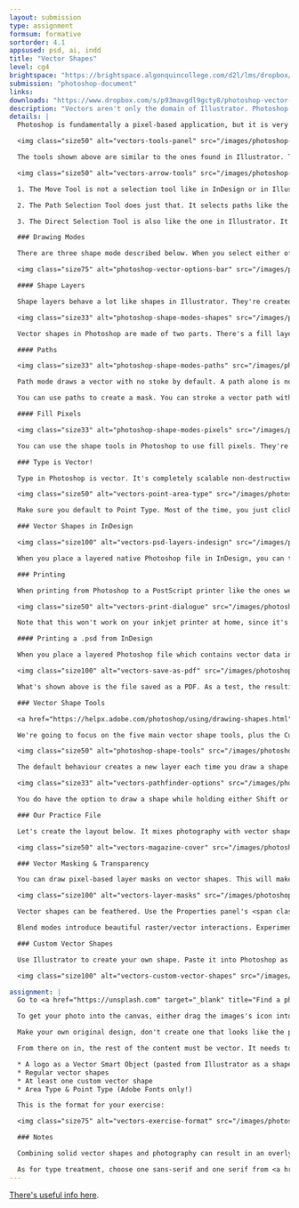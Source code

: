 ```yaml
---
layout: submission
type: assignment
formsum: formative
sortorder: 4.1
appsused: psd, ai, indd
title: "Vector Shapes"
level: cg4
brightspace: "https://brightspace.algonquincollege.com/d2l/lms/dropbox/user/folder_submit_files.d2l?db=483598&grpid=0&isprv=0&bp=0&ou=503887"
submission: "photoshop-document"
links:
downloads: "https://www.dropbox.com/s/p93mavgdl9gcty8/photoshop-vector-shapes.zip?dl=1"
description: "Vectors aren't only the domain of Illustrator. Photoshop is quite adept at creating beautiful resolution-independant scalable graphics."
details: |
  Photoshop is fundamentally a pixel-based application, but it is very adept at working with vectors. In fact, there are really partial Illustrator capabilities built right into Photoshop. Vector shapes created in Photoshop print as well as those in Illustrator. The benefits of vectors is their accuracy and defined edges. They're also infinitely tranformable in a non-destructive manner.

  <img class="size50" alt="vectors-tools-panel" src="/images/photoshop-vector-shapes/vectors-tools-panel.jpg">

  The tools shown above are similar to the ones found in Illustrator. They're all vector tools.

  <img class="size50" alt="vectors-arrow-tools" src="/images/photoshop-vector-shapes/vectors-arrow-tools.jpg">

  1. The Move Tool is not a selection tool like in InDesign or in Illustrator. It doesn't have anything specifically to do with vectors. It moves everything on a layer or layers linked together.

  2. The Path Selection Tool does just that. It selects paths like the Selection Tool does in Illustrator.

  3. The Direct Selection Tool is also like the one in Illustrator. It's used to select individual anchor points.

  ### Drawing Modes

  There are three shape mode described below. When you select either of these tools, the options bar has settings for them.

  <img class="size75" alt="photoshop-vector-options-bar" src="/images/photoshop-vector-shapes/vectors-options-bar.jpg">

  #### Shape Layers

  Shape layers behave a lot like shapes in Illustrator. They're created on separate layers. They can be created with the various shape tools or you can draw your own with the Pen Tool.

  <img class="size33" alt="photoshop-shape-modes-shapes" src="/images/photoshop-vector-shapes/vectors-shape-modes-shapes.jpg">

  Vector shapes in Photoshop are made of two parts. There's a fill layer which houses the colour and a vector mask which dictates where the colour appears.

  #### Paths

  <img class="size33" alt="photoshop-shape-modes-paths" src="/images/photoshop-vector-shapes/vectors-shape-modes-paths.jpg">

  Path mode draws a vector with no stoke by default. A path alone is not tied to a particular layer. An un-named path is called a *Work Path*. You can see them in the Paths panel.

  You can use paths to create a mask. You can stroke a vector path with pixels or a brush. You can also fill a path with pixels. This is the type of path used to create a Clipping Path for use in InDesign.

  #### Fill Pixels

  <img class="size33" alt="photoshop-shape-modes-pixels" src="/images/photoshop-vector-shapes/vectors-shape-modes-pixels.jpg">

  You can use the shape tools in Photoshop to use fill pixels. They're not vector, so they really have no place here. They're Photoshop raster shape tools. They paint right on the current layer. There's no vectors involved at all, so let's stop talking about them.

  ### Type is Vector!

  Type in Photoshop is vector. It's completely scalable non-destructively.

  <img class="size50" alt="vectors-point-area-type" src="/images/photoshop-vector-shapes/vectors-point-area-type.jpg">

  Make sure you default to Point Type. Most of the time, you just click and type with the type tool. The only time you drag a text box is when you have a paragraph of text.

  ### Vector Shapes in InDesign

  <img class="size100" alt="vectors-psd-layers-indesign" src="/images/photoshop-vector-shapes/vectors-psd-layers-indesign.jpg">

  When you place a layered native Photoshop file in InDesign, you can turn its Photoshop layers on and off from within InDesign. Go <span class="command">Object > Object Layer Options...</span> You can see all of your Photoshop layers and Layer Comps right in InDesign. Ahhhh, the Adobe goodness.

  ### Printing

  When printing from Photoshop to a PostScript printer like the ones we have our classrooms or at the Print Shop, you will be printing the vector shapes. This means they'll be as sharp as the printer can print them.

  <img class="size50" alt="vectors-print-dialogue" src="/images/photoshop-vector-shapes/vectors-print-dialogue.jpg">

  Note that this won't work on your inkjet printer at home, since it's not a PostScript&trade; printer. All vectors are rasterized when printing on an inkjet printer. Always.

  #### Printing a .psd from InDesign

  When you place a layered Photoshop file which contains vector data in InDesign, vectors get rasterized when they print, which is really too bad. The trick to get around this is to save your native .psd as a Photoshop PDF file. Place that PDF if InDesign, then the vectors will print as vectors.

  <img class="size100" alt="vectors-save-as-pdf" src="/images/photoshop-vector-shapes/vectors-save-as-pdf.jpg">

  What's shown above is the file saved as a PDF. As a test, the resulting PDF file was opened in Illustrator. As you can see, the vector shapes from Photoshop are selectable in Illustrator. This means that if they were printed on a PostScript printer, they'll print as vectors, as clearly as possible.

  ### Vector Shape Tools

  <a href="https://helpx.adobe.com/photoshop/using/drawing-shapes.html" target="_blank">Adobe Explainer</a>

  We're going to focus on the five main vector shape tools, plus the Custom Shape Tool. The tools behave similarly to those in Illustrator. While drawing with them, you can Shift-drag, Option-drag and Option-Shift drag to constrain proportions and draw from the center.

  <img class="size50" alt="photoshop-shape-tools" src="/images/photoshop-vector-shapes/vectors-shape-tools.jpg">

  The default behaviour creates a new layer each time you draw a shape. You do have the option to combine or intersect shapes as you draw, with options in the Control Panel.

  <img class="size33" alt="vectors-pathfinder-options" src="/images/photoshop-vector-shapes/vectors-pathfinder-options.jpg">

  You do have the option to draw a shape while holding either Shift or Option. Shift draws shapes on the same layer. Option intersects shape out of the existing one on the same layer. Shift + Option together creates an intersecting shape on the same layer.

  ### Our Practice File

  Let's create the layout below. It mixes photography with vector shapes and typography.

  <img class="size50" alt="vectors-magazine-cover" src="/images/photoshop-vector-shapes/vectors-magazine-cover.jpg">

  ### Vector Masking & Transparency

  You can draw pixel-based layer masks on vector shapes. This will make them translucent.

  <img class="size100" alt="vectors-layer-masks" src="/images/photoshop-vector-shapes/vectors-layer-masks.jpg">

  Vector shapes can be feathered. Use the Properties panel's <span class="command">Masks</span> tab to edit the vector shape's options.

  Blend modes introduce beautiful raster/vector interactions. Experiment with blend modes on a vector shape on top of a photograph. You'll see that the shape interacts naturally with the content underneath.

  ### Custom Vector Shapes

  Use Illustrator to create your own shape. Paste it into Photoshop as a Shape Layer. Go <span class="command">Edit > Define Custom Shape</span>. Name your shape. It will then be available to use with the Custom Shape tool.

  <img class="size100" alt="vectors-custom-vector-shapes" src="/images/photoshop-vector-shapes/vectors-custom-vector-shapes.jpg">

assignment: |
  Go to <a href="https://unsplash.com" target="_blank" title="Find a photo for your layout.">Unsplash</a>. Find a photo with a strong theme to use as a background for a magazine cover. The choice of theme is up to you.

  To get your photo into the canvas, either drag the images's icon into Photoshop from the Finder, or use <span class="command">File > Place Embedded...</span>. Make sure to name *all* of your layers.

  Make your own original design, don't create one that looks like the practice file.

  From there on in, the rest of the content must be vector. It needs to have:

  * A logo as a Vector Smart Object (pasted from Illustrator as a shape layer)
  * Regular vector shapes
  * At least one custom vector shape
  * Area Type & Point Type (Adobe Fonts only!)

  This is the format for your exercise:

  <img class="size75" alt="vectors-exercise-format" src="/images/photoshop-vector-shapes/vectors-exercise-format.jpg">

  ### Notes

  Combining solid vector shapes and photography can result in an overly heavy, bright, *coarse* design. Make sure you're subtle with colours and type. Special attention to detail is in order here. Create a grid and stick to it. Once you're done, without seeing actual guides, your grid should be apparent in your layout.

  As for type treatment, choose one sans-serif and one serif from <a href="https://fonts.adobe.com/fonts/" target="_blank" title="Choose fonts on Adobe Fonts.">Adobe Fonts</a>. Be conservative here. Better with a safe font selection than something too wild. Font families with multiple weights would come in handy.
---
```

  <a href="https://helpx.adobe.com/photoshop/using/transforming-objects.html" target="_blank">There's useful info here</a>.
